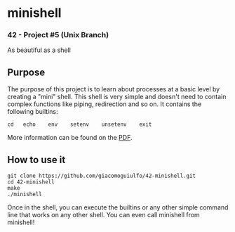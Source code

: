 # minishell
### 42 - Project #5 (Unix Branch)

As beautiful as a shell

## Purpose

The purpose of this project is to learn about processes at a basic level by creating a "mini" shell.
This shell is very simple and doesn't need to contain complex functions like piping, redirection and so on.
It contains the following builtins:
```
cd   echo    env    setenv    unsetenv    exit
```
More information can be found on the [PDF].

## How to use it

```
git clone https://github.com/giacomoguiulfo/42-minishell.git
cd 42-minishell
make
./minishell
```

Once in the shell, you can execute the builtins or any other simple command line that works on any other shell.
You can even call minishell from minishell!

[PDF]: https://github.com/giacomoguiulfo/42-minishell/blob/master/pdfs/minishell.en.pdf
